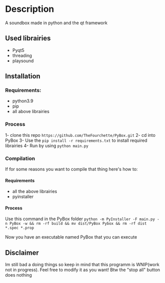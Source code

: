 # Description
 A soundbox made in python and the qt framework

## Used librairies
 - Pyqt5
 - threading
 - playsound

## Installation
### Requirements:
 - python3.9
 - pip
 - all above librairies

### Process
 1- clone this repo `https://github.com/TheFourchette/PyBox.git`
 2- cd into PyBox
 3- Use the `pip install -r requirements.txt` to install required librairies
 4- Run by using `python main.py`

### Compilation
If for some reasons you want to compile that thing here's how to:
#### Requirements
 - all the above librairies
 - pyinstaller

#### Process
 Use this command in the PyBox folder `python -m PyInstaller -F main.py -n PyBox -w && rm -rf build && mv dist/PyBox Pybox && rm -rf dist *.spec *.prop`

 Now you have an executable named PyBox that you can execute

## Disclaimer
 Im still bad a doing things so keep in mind that this programm is WNIP(work not in progress).
 Feel free to modify it as you want!
 Btw the "stop all" button does nothing